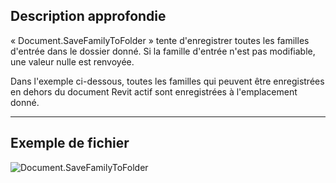 ## Description approfondie
« Document.SaveFamilyToFolder » tente d'enregistrer toutes les familles d'entrée dans le dossier donné. Si la famille d'entrée n'est pas modifiable, une valeur nulle est renvoyée.

Dans l'exemple ci-dessous, toutes les familles qui peuvent être enregistrées en dehors du document Revit actif sont enregistrées à l'emplacement donné.
___
## Exemple de fichier

![Document.SaveFamilyToFolder](./Revit.Application.Document.SaveFamilyToFolder_img.jpg)
